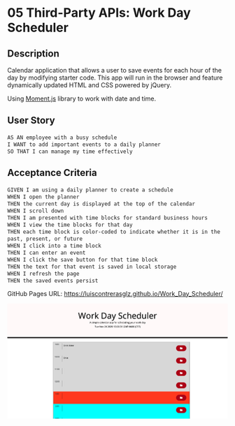 # 05 Third-Party APIs: Work Day Scheduler

## Description

Calendar application that allows a user to save events for each hour of the day by modifying starter code. This app will run in the browser and feature dynamically updated HTML and CSS powered by jQuery.

Using [Moment.js](https://momentjs.com/) library to work with date and time.

## User Story

```
AS AN employee with a busy schedule
I WANT to add important events to a daily planner
SO THAT I can manage my time effectively
```

## Acceptance Criteria

```
GIVEN I am using a daily planner to create a schedule
WHEN I open the planner
THEN the current day is displayed at the top of the calendar
WHEN I scroll down
THEN I am presented with time blocks for standard business hours
WHEN I view the time blocks for that day
THEN each time block is color-coded to indicate whether it is in the past, present, or future
WHEN I click into a time block
THEN I can enter an event
WHEN I click the save button for that time block
THEN the text for that event is saved in local storage
WHEN I refresh the page
THEN the saved events persist
```

GitHub Pages URL: https://luiscontrerasglz.github.io/Work_Day_Scheduler/

![Screenshot Index](./imageapp.png)
